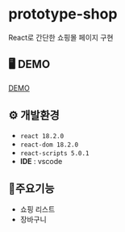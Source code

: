 # prototype-shop
React로 간단한 쇼핑몰 페이지 구현

## 🖥️ DEMO
<a href="https://clinquant-florentine-aff362.netlify.app" target="_blank">DEMO</a>

## ⚙️ 개발환경
- `react 18.2.0`
- `react-dom 18.2.0`
- `react-scripts 5.0.1`
- **IDE** : vscode

## 📌주요기능
- 쇼핑 리스트
- 장바구니
